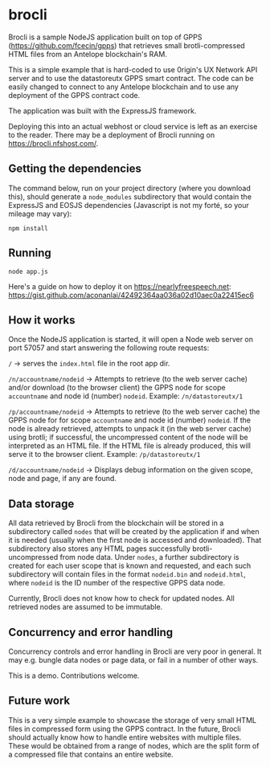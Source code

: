 # brocli
Brocli is a sample NodeJS application built on top of GPPS (https://github.com/fcecin/gpps) that retrieves small brotli-compressed HTML files from an Antelope blockchain's RAM.

This is a simple example that is hard-coded to use 0rigin's UX Network API server and to use the datastoreutx GPPS smart contract. The code can be easily changed to connect to any Antelope blockchain and to use any deployment of the GPPS contract code.

The application was built with the ExpressJS framework.

Deploying this into an actual webhost or cloud service is left as an exercise to the reader. There may be a deployment of Brocli running on https://brocli.nfshost.com/.

## Getting the dependencies

The command below, run on your project directory (where you download this), should generate a `node_modules` subdirectory that would contain the ExpressJS and EOSJS dependencies (Javascript is not my forté, so your mileage may vary):

```
npm install
```

## Running

```
node app.js
```

Here's a guide on how to deploy it on https://nearlyfreespeech.net: https://gist.github.com/aconanlai/42492364aa036a02d10aec0a22415ec6

## How it works

Once the NodeJS application is started, it will open a Node web server on port 57057 and start answering the following route requests:

`/` -> serves the `index.html` file in the root app dir.

`/n/accountname/nodeid` -> Attempts to retrieve (to the web server cache) and/or download (to the browser client) the GPPS node for scope `accountname` and node id (number) `nodeid`. Example: `/n/datastoreutx/1`

`/p/accountname/nodeid` -> Attempts to retrieve (to the web server cache) the GPPS node for for scope `accountname` and node id (number) `nodeid`. If the node is already retrieved, attempts to unpack it (in the web server cache) using brotli; if successful, the uncompressed content of the node will be interpreted as an HTML file. If the HTML file is already produced, this will serve it to the browser client. Example: `/p/datastoreutx/1`

`/d/accountname/nodeid` -> Displays debug information on the given scope, node and page, if any are found.

## Data storage

All data retrieved by Brocli from the blockchain will be stored in a subdirectory called `nodes` that will be created by the application if and when it is needed (usually when the first node is accessed and downloaded). That subdirectory also stores any HTML pages successfully brotli-uncompressed from node data. Under `nodes`, a further subdirectory is created for each user scope that is known and requested, and each such subdirectory will contain files in the format `nodeid.bin` and `nodeid.html`, where `nodeid` is the ID number of the respective GPPS data node.

Currently, Brocli does not know how to check for updated nodes. All retrieved nodes are assumed to be immutable.

## Concurrency and error handling

Concurrency controls and error handling in Brocli are very poor in general. It may e.g. bungle data nodes or page data, or fail in a number of other ways.

This is a demo. Contributions welcome.

## Future work

This is a very simple example to showcase the storage of very small HTML files in compressed form using the GPPS contract. In the future, Brocli should actually know how to handle entire websites with multiple files. These would be obtained from a range of nodes, which are the split form of a compressed file that contains an entire website.

